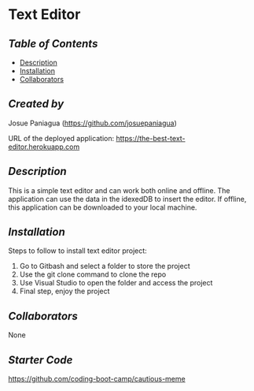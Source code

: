 # Text Editor

## *Table of Contents*
* [Description](#description)
* [Installation](#installation)
* [Collaborators](#collaborators)

## *Created by*
Josue Paniagua
(https://github.com/josuepaniagua)

URL of the deployed application: https://the-best-text-editor.herokuapp.com

## *Description*
This is a simple text editor and can work both online and offline. The application can use the data in the idexedDB to insert the editor. If offline, this application can be downloaded to your local machine.

## *Installation*
Steps to follow to install text editor project:
1. Go to Gitbash and select a folder to store the project
2. Use the git clone command to clone the repo
3. Use Visual Studio to open the folder and access the project
4. Final step, enjoy the project 

## *Collaborators*
None

## *Starter Code*
https://github.com/coding-boot-camp/cautious-meme
